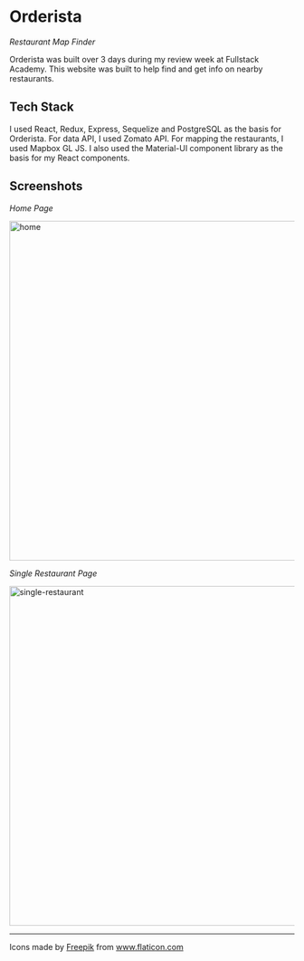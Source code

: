 # Orderista

_Restaurant Map Finder_

Orderista was built over 3 days during my review week at Fullstack Academy. This website was built to help find and get info on nearby restaurants.

## Tech Stack

I used React, Redux, Express, Sequelize and PostgreSQL as the basis for Orderista. For data API, I used Zomato API. For mapping the restaurants, I used Mapbox GL JS. I also used the Material-UI component library as the basis for my React components.

## Screenshots

_Home Page_

<img src="/screenshots/home.gif" alt='home' width='1000' height="600" />

_Single Restaurant Page_

<img src="/public/screenshots/single-restaurant.gif" alt='single-restaurant' width='1000' height="600" />

---

Icons made by <a href="https://www.flaticon.com/authors/freepik" title="Freepik">Freepik</a> from <a href="https://www.flaticon.com/" title="Flaticon"> www.flaticon.com</a>
